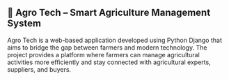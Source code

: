 🌱 Agro Tech – Smart Agriculture Management System
---------------------------------------------------
Agro Tech is a web-based application developed using Python Django that aims to bridge the gap between farmers and modern technology. 
The project provides a platform where farmers can manage agricultural activities more efficiently and stay connected with 
agricultural experts, suppliers, and buyers.
